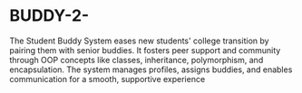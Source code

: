 # BUDDY-2-
The Student Buddy System eases new students' college transition by pairing them with senior buddies. It fosters peer support and community through OOP concepts like classes, inheritance, polymorphism, and encapsulation. The system manages profiles, assigns buddies, and enables communication for a smooth, supportive experience
